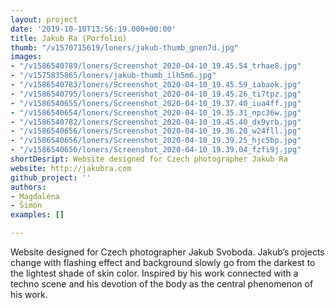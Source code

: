 ```yaml
---
layout: project
date: '2019-10-10T13:56:19.000+00:00'
title: Jakub Ra (Porfolio)
thumb: "/v1570715619/loners/jakub-thumb_gnen7d.jpg"
images:
- "/v1586540789/loners/Screenshot_2020-04-10_19.45.54_trhae8.jpg"
- "/v1575835865/loners/jakub-thumb_ilh5m6.jpg"
- "/v1586540783/loners/Screenshot_2020-04-10_19.45.59_iabaok.jpg"
- "/v1586540795/loners/Screenshot_2020-04-10_19.45.26_ti7tpz.jpg"
- "/v1586540655/loners/Screenshot_2020-04-10_19.37.40_iua4ff.jpg"
- "/v1586540654/loners/Screenshot_2020-04-10_19.35.31_npc36w.jpg"
- "/v1586540782/loners/Screenshot_2020-04-10_19.45.40_dx9yrb.jpg"
- "/v1586540656/loners/Screenshot_2020-04-10_19.36.20_w24fll.jpg"
- "/v1586540656/loners/Screenshot_2020-04-10_19.39.25_hjc5bp.jpg"
- "/v1586540656/loners/Screenshot_2020-04-10_19.39.04_fzfi9j.jpg"
shortDesript: Website designed for Czech photographer Jakub Ra
website: http://jakubra.com
github_project: ''
authors:
- Magdaléna
- Šimon
examples: []

---
```

Website designed for Czech photographer Jakub Svoboda. Jakub’s projects change with flashing effect and background slowly go from the darkest to the lightest shade of skin color. Inspired by his work connected with a techno scene and his devotion of the body as the central phenomenon of his work.